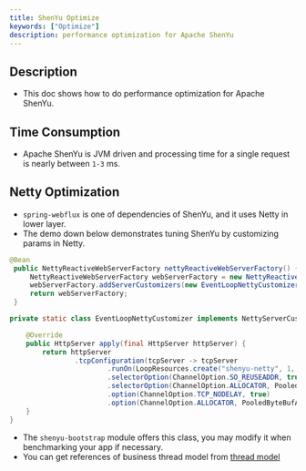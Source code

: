 ```yaml
---
title: ShenYu Optimize
keywords: ["Optimize"]
description: performance optimization for Apache ShenYu
---
```


## Description

* This doc shows how to do performance optimization for Apache ShenYu.

## Time Consumption

* Apache ShenYu is JVM driven and processing time for a single request is nearly between `1-3` ms.

## Netty Optimization

* `spring-webflux` is one of dependencies of ShenYu, and it uses Netty in lower layer.
* The demo down below demonstrates tuning ShenYu by customizing params in Netty.

```java
@Bean
 public NettyReactiveWebServerFactory nettyReactiveWebServerFactory() {
     NettyReactiveWebServerFactory webServerFactory = new NettyReactiveWebServerFactory();
     webServerFactory.addServerCustomizers(new EventLoopNettyCustomizer());
     return webServerFactory;
 }

private static class EventLoopNettyCustomizer implements NettyServerCustomizer {

    @Override
    public HttpServer apply(final HttpServer httpServer) {
        return httpServer
                .tcpConfiguration(tcpServer -> tcpServer
                        .runOn(LoopResources.create("shenyu-netty", 1, DEFAULT_IO_WORKER_COUNT, true), false)
                        .selectorOption(ChannelOption.SO_REUSEADDR, true)
                        .selectorOption(ChannelOption.ALLOCATOR, PooledByteBufAllocator.DEFAULT)
                        .option(ChannelOption.TCP_NODELAY, true)
                        .option(ChannelOption.ALLOCATOR, PooledByteBufAllocator.DEFAULT));
    }
}
```

* The `shenyu-bootstrap` module offers this class, you may modify it when benchmarking your app if necessary.
* You can get references of business thread model from [thread model](./thread-model)
